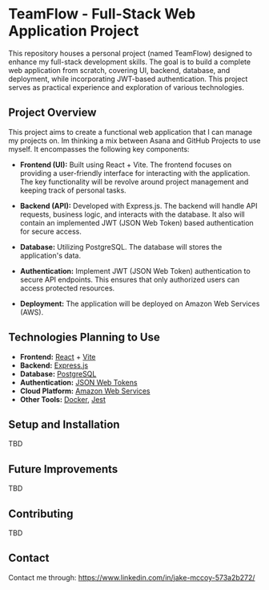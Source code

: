 # TeamFlow - Full-Stack Web Application Project

This repository houses a personal project (named TeamFlow) designed to enhance my full-stack development skills. The goal is to build a complete web application from scratch, covering UI, backend, database, and deployment, while incorporating JWT-based authentication. This project serves as practical experience and exploration of various technologies.

## Project Overview

This project aims to create a functional web application that I can manage my projects on. Im thinking a mix between Asana and GitHub Projects to use myself. It encompasses the following key components:

- **Frontend (UI):** Built using React + Vite. The frontend focuses on providing a user-friendly interface for interacting with the application. The key functionality will be revolve around project management and keeping track of personal tasks.

- **Backend (API):** Developed with Express.js. The backend will handle API requests, business logic, and interacts with the database. It also will contain an implemented JWT (JSON Web Token) based authentication for secure access.

- **Database:** Utilizing PostgreSQL. The database will stores the application's data.

- **Authentication:** Implement JWT (JSON Web Token) authentication to secure API endpoints. This ensures that only authorized users can access protected resources.

- **Deployment:** The application will be deployed on Amazon Web Services (AWS).

## Technologies Planning to Use

- **Frontend:** [React](https://react.dev/) + [Vite](https://vite.dev/guide/)
- **Backend:** [Express.js](https://expressjs.com/)
- **Database:** [PostgreSQL](https://www.postgresql.org/)
- **Authentication:** [JSON Web Tokens](https://jwt.io/)
- **Cloud Platform:** [Amazon Web Services](https://aws.amazon.com/)
- **Other Tools:** [Docker](https://www.docker.com/), [Jest](https://jestjs.io/)

## Setup and Installation

TBD

## Future Improvements

TBD

## Contributing

TBD

## Contact

Contact me through: https://www.linkedin.com/in/jake-mccoy-573a2b272/
